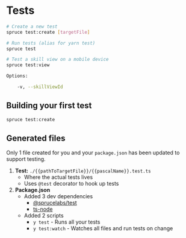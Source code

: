 # Tests

```bash
# Create a new test
spruce test:create [targetFile]

# Run tests (alias for yarn test)
spruce test

# Test a skill view on a mobile device
spruce test:view

Options:

	-v, --skillViewId 		

```

## Building your first test

```bash
spruce test:create
```


<!-- panels:start -->
<!--div:title-panel-->
## Generated files
<!-- div:left-panel -->
Only 1 file created for you and your `package.json` has been updated to support testing.

1. **Test:** `./{{pathToTargetFile}}/{{pascalName}}.test.ts`
    * Where the actual tests lives
    * Uses `@test` decorator to hook up tests
2. **Package.json**
    * Added 3 dev dependencies
      * [@sprucelabs/test](https://github.com/sprucelabsai/spruce-test)
      * [ts-node](https://github.com/TypeStrong/ts-node)
    * Added 2 scripts
      * `y test` - Runs all your tests
      * `y test:watch` - Watches all files and run tests on change
<!-- div:right-panel -->

<!-- panel:end -->
